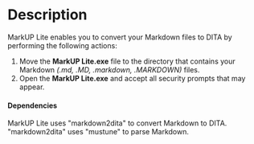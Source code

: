 # Description
MarkUP Lite enables you to convert your Markdown files to DITA by performing the following actions:
 1. Move the **MarkUP Lite.exe** file to the directory that contains your Markdown _(.md, .MD, .markdown, .MARKDOWN)_ files.
 2. Open the **MarkUP Lite.exe** and accept all security prompts that may appear.

#### Dependencies
MarkUP Lite uses "markdown2dita" to convert Markdown to DITA. 
"markdown2dita" uses "mustune" to parse Markdown.